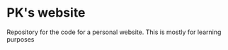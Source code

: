 # PK's website

Repository for the code for a personal website.
This is mostly for learning purposes
